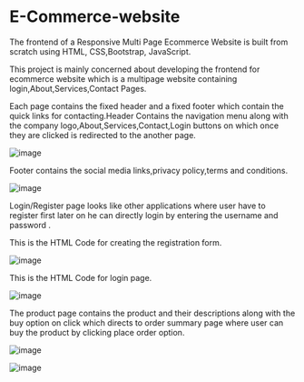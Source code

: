 # E-Commerce-website

The frontend of a Responsive Multi Page Ecommerce Website is built from scratch using HTML, CSS,Bootstrap, JavaScript.

This project is mainly concerned about developing the frontend for ecommerce website which is a multipage website containing login,About,Services,Contact Pages.

Each page contains the fixed header and a fixed footer which contain the quick links for contacting.Header Contains the navigation menu along with the company logo,About,Services,Contact,Login buttons on which once they are clicked is redirected to the another page.

![image](https://user-images.githubusercontent.com/103095458/230983564-1bcba95a-6caf-4967-aefd-d5c494b9682b.png)

Footer contains the social media links,privacy policy,terms and conditions.

![image](https://user-images.githubusercontent.com/103095458/230983710-7b5c10ce-0f72-46f5-b114-059632ac2bf6.png)

Login/Register page looks like other applications where user have to register first later on he can directly login by entering the username and password .


This is the HTML Code for creating the registration form.

![image](https://user-images.githubusercontent.com/103095458/230983846-b0d00ccf-1474-4483-84ad-4153b8f45f08.png)

This is the HTML Code for login page.

![image](https://user-images.githubusercontent.com/103095458/230984026-89741310-d505-463d-a47b-df5c20cf0b3b.png)



The product page contains the product and their descriptions along with the buy option on click which directs to order summary page where user can buy the product by clicking place order option. 

![image](https://user-images.githubusercontent.com/103095458/230984150-cc601546-e4e3-451d-8b53-e8b13a3707ea.png)

![image](https://user-images.githubusercontent.com/103095458/230984479-e195d868-44c2-4ca7-9223-5a1838f6321b.png)

